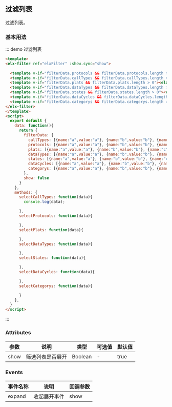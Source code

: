 <script>
  export default {
  	data: function(){
  		return {
        filterData: {
          protocols: [{name:"a",value:"a"}, {name:"b",value:"b"}, {name:"c",value:"c"}],
          callTypes: [{"name":"本地mysql源","value":"4GF9Q5gtfeSaSWAc"},{"name":"测试集群【DM】","value":"77_DM"},{"name":"测试集群【GbaseBAS】","value":"77_GbaseBAS"},{"name":"测试集群【GbaseDWD】","value":"77_GbaseDWD"},{"name":"测试集群【GbaseDWI】","value":"77_GbaseDWI"},{"name":"测试集群【GbaseMSM】","value":"77_GbaseMSM"},{"name":"app_act_dwdb","value":"app_act_dwdb"},{"name":"app_msm_county","value":"app_msm_county"},{"name":"数据中心-gbase","value":"BIGDB"},{"name":"60节点_channelapp","value":"channelapp"},{"name":"多维成本日志","value":"costdb_mysql"},{"name":"gbasebak","value":"gbasebak"},{"name":"GbaseBAS[60节点-数据中心]","value":"GbaseBAS"},{"name":"GbaseDM[60节点-数据中心]","value":"GbaseDM"},{"name":"GbaseDWA[60节点-数据中心]","value":"GbaseDWA"},{"name":"GbaseDWD[60节点-数据中心]","value":"GbaseDWD"},{"name":"GbaseDWI[60节点-数据中心]","value":"GbaseDWI"},{"name":"GbaseFTT","value":"GbaseFTT"},{"name":"GbaseLOP[60节点-数据中心]","value":"GbaseLOP"},{"name":"GbaseMC[60节点-数据中心]","value":"GbaseMC"},{"name":"gbasemcd","value":"gbasemcd"},{"name":"GbaseMSM[60节点-数据中心]","value":"GbaseMSM"},{"name":"GbaseODS[60节点-数据中心]","value":"GbaseODS"},{"name":"GbaseRPT","value":"GbaseRPT"},{"name":"gbasest","value":"gbasest"},{"name":"Gbase_DM[6节点-数据中心]","value":"Gbase_6_DM"},{"name":"Gbase_DWD[6节点-数据中心]","value":"Gbase_6_DWD"},{"name":"Gbase_LOP[6节点-数据中心]","value":"Gbase_6_LOP"},{"name":"Gbase_MC[6节点-数据中心]","value":"Gbase_6_MC"},{"name":"Gbase_ODS[6节点-数据中心]","value":"Gbase_6_ODS"},{"name":"HP集群","value":"hive"},{"name":"hive采集库（迁移前）","value":"hiveCollectDB1"},{"name":"Hive DWA","value":"HiveDWA"},{"name":"Hive DWD","value":"HiveDWD"},{"name":"Hive DWI","value":"HiveDWI"},{"name":"Hive ICA","value":"HiveICA"},{"name":"Hive ODS","value":"HiveODS"},{"name":"Hive TAS","value":"HiveTAS"},{"name":"hivetest","value":"hivetest"},{"name":"HIVE_电子稽核","value":"Hive_Inspect"},{"name":"数据体检开发库","value":"md_dev"},{"name":"MSM前台库","value":"mysqlMSM"},{"name":"oracl","value":"oracl"},{"name":"pgSql","value":"pgSql"},{"name":"postgreSQL","value":"postgreSQL"},{"name":"自助分析mysql配置库","value":"sa"},{"name":"spark_hive_sql","value":"sparkhive"},{"name":"spark_hive","value":"sparksql"},{"name":"测试库01","value":"spQxEuefuk2hMyfc"},{"name":"TASDB","value":"TASDB"}],
          plats: [{name:"a",value:"a"}, {name:"b",value:"b"}, {name:"c",value:"c"}],
          dataTypes: [{name:"a",value:"a"}, {name:"b",value:"b"}, {name:"c",value:"c"}],
          states: [{name:"a",value:"a"}, {name:"b",value:"b"}, {name:"c",value:"c"}],
          dataCycles: [{name:"a",value:"a"}, {name:"b",value:"b"}, {name:"c",value:"c"}],
          categorys: [{name:"a",value:"a"}, {name:"b",value:"b"}, {name:"c",value:"c"}]
        },
        show: true
  		}
  	},
    methods: {
      selectCallTypes: function(data){
        this.filterData.plats = [{"name":"本地mysql源","value":"4GF9Q5gtfeSaSWAc"},{"name":"测试集群【DM】","value":"77_DM"},{"name":"测试集群【GbaseBAS】","value":"77_GbaseBAS"},{"name":"测试集群【GbaseDWD】","value":"77_GbaseDWD"},{"name":"测试集群【GbaseDWI】","value":"77_GbaseDWI"},{"name":"测试集群【GbaseMSM】","value":"77_GbaseMSM"},{"name":"app_act_dwdb","value":"app_act_dwdb"},{"name":"app_msm_county","value":"app_msm_county"},{"name":"数据中心-gbase","value":"BIGDB"},{"name":"60节点_channelapp","value":"channelapp"},{"name":"多维成本日志","value":"costdb_mysql"},{"name":"gbasebak","value":"gbasebak"},{"name":"GbaseBAS[60节点-数据中心]","value":"GbaseBAS"},{"name":"GbaseDM[60节点-数据中心]","value":"GbaseDM"},{"name":"GbaseDWA[60节点-数据中心]","value":"GbaseDWA"},{"name":"GbaseDWD[60节点-数据中心]","value":"GbaseDWD"},{"name":"GbaseDWI[60节点-数据中心]","value":"GbaseDWI"},{"name":"GbaseFTT","value":"GbaseFTT"},{"name":"GbaseLOP[60节点-数据中心]","value":"GbaseLOP"},{"name":"GbaseMC[60节点-数据中心]","value":"GbaseMC"},{"name":"gbasemcd","value":"gbasemcd"},{"name":"GbaseMSM[60节点-数据中心]","value":"GbaseMSM"},{"name":"GbaseODS[60节点-数据中心]","value":"GbaseODS"},{"name":"GbaseRPT","value":"GbaseRPT"},{"name":"gbasest","value":"gbasest"},{"name":"Gbase_DM[6节点-数据中心]","value":"Gbase_6_DM"},{"name":"Gbase_DWD[6节点-数据中心]","value":"Gbase_6_DWD"},{"name":"Gbase_LOP[6节点-数据中心]","value":"Gbase_6_LOP"},{"name":"Gbase_MC[6节点-数据中心]","value":"Gbase_6_MC"},{"name":"Gbase_ODS[6节点-数据中心]","value":"Gbase_6_ODS"},{"name":"HP集群","value":"hive"},{"name":"hive采集库（迁移前）","value":"hiveCollectDB1"},{"name":"Hive DWA","value":"HiveDWA"},{"name":"Hive DWD","value":"HiveDWD"},{"name":"Hive DWI","value":"HiveDWI"},{"name":"Hive ICA","value":"HiveICA"},{"name":"Hive ODS","value":"HiveODS"},{"name":"Hive TAS","value":"HiveTAS"},{"name":"hivetest","value":"hivetest"},{"name":"HIVE_电子稽核","value":"Hive_Inspect"},{"name":"数据体检开发库","value":"md_dev"},{"name":"MSM前台库","value":"mysqlMSM"},{"name":"oracl","value":"oracl"},{"name":"pgSql","value":"pgSql"},{"name":"postgreSQL","value":"postgreSQL"},{"name":"自助分析mysql配置库","value":"sa"},{"name":"spark_hive_sql","value":"sparkhive"},{"name":"spark_hive","value":"sparksql"},{"name":"测试库01","value":"spQxEuefuk2hMyfc"},{"name":"TASDB","value":"TASDB"}];
        this.$nextTick(function() {
          this.$refs['elxFilter'].refreshHeight();
        })
      },
      selectProtocols: function(data){
        this.filterData.plats = [{name:"a",value:"a"}, {name:"b",value:"b"}, {name:"c",value:"c"}];
        this.$nextTick(function() {
          this.$refs['elxFilter'].refreshHeight();
        })
        //this.$refs.callTypes.selectItems([this.filterData.callTypes[10]]);
      },
      selectPlats: function(data){
        console.log(data);
      },
      selectDataTypes: function(data){
        console.log(data);
      },
      selectStates: function(data){
        console.log(data);
      },
      selectDataCycles: function(data){
        console.log(data);
      },
      selectCategorys: function(data){
        console.log(data);
      }
    },
    mounted: function(){
    },
    created: function(){
    }
  }
</script>

## 过滤列表

过滤列表。

### 基本用法


::: demo 过滤列表
```html
<template>
<elx-filter ref="elxFilter" :show.sync="show">
  
  <template v-if="filterData.protocols && filterData.protocols.length > 0"><elx-filter-item :select-type="'single'" name="协议:" :items="filterData.protocols" v-on:select-item="selectProtocols"></elx-filter-item></template>
  <template v-if="filterData.callTypes && filterData.callTypes.length > 0"><elx-filter-item  :select-type="'single'" ref="callTypes" name="类型:" :items="filterData.callTypes" v-on:select-item="selectCallTypes"></elx-filter-item></template>
  <template v-if="filterData.plats && filterData.plats.length > 0"><elx-filter-item name="平台:" :select-type="'single'" :items="filterData.plats" v-on:select-item="selectPlats"></elx-filter-item></template>
  <template v-if="filterData.dataTypes && filterData.dataTypes.length > 0"><elx-filter-item :select-type="'single'" name="数据类型:" :items="filterData.dataTypes" v-on:select-item="selectDataTypes"></elx-filter-item></template>
  <template v-if="filterData.states && filterData.states.length > 0"><elx-filter-item name="共享发布:" :items="filterData.states" v-on:select-item="selectStates"></elx-filter-item></template>
  <template v-if="filterData.dataCycles && filterData.dataCycles.length > 0"><elx-filter-item  name="数据周期:" :items="filterData.dataCycles" v-on:select-item="selectDataCycles"></elx-filter-item></template>
  <template v-if="filterData.categorys && filterData.categorys.length > 0"><elx-filter-item  name="业务类型:" :items="filterData.categorys" v-on:select-item="selectCategorys"></elx-filter-item></template>
</elx-filter>
</template>
<script>
  export default {
    data: function(){
      return {
        filterData: {
          callTypes: [{name:"a",value:"a"}, {name:"b",value:"b"}, {name:"c",value:"c"}],
          protocols: [{name:"a",value:"a"}, {name:"b",value:"b"}, {name:"c",value:"c"}],
          plats: [{name:"a",value:"a"}, {name:"b",value:"b"}, {name:"c",value:"c"}],
          dataTypes: [{name:"a",value:"a"}, {name:"b",value:"b"}, {name:"c",value:"c"}],
          states: [{name:"a",value:"a"}, {name:"b",value:"b"}, {name:"c",value:"c"}],
          dataCycles: [{name:"a",value:"a"}, {name:"b",value:"b"}, {name:"c",value:"c"}],
          categorys: [{name:"a",value:"a"}, {name:"b",value:"b"}, {name:"c",value:"c"}]
        },
        show: false
      }
    },
    methods: {
      selectCallTypes: function(data){
        console.log(data);

      },
      selectProtocols: function(data){

      },
      selectPlats: function(data){

      },
      selectDataTypes: function(data){

      },
      selectStates: function(data){

      },
      selectDataCycles: function(data){

      },
      selectCategorys: function(data){

      }
    },
  }
</script>

```
:::

### Attributes
| 参数      | 说明          | 类型      | 可选值                           | 默认值  |
|---------- |-------------- |---------- |--------------------------------  |-------- |
| show | 筛选列表是否展开 | Boolean | - | true |


### Events
| 事件名称 | 说明 | 回调参数 |
|---------- |-------- |---------- |
|expand |收起展开事件 |show |
